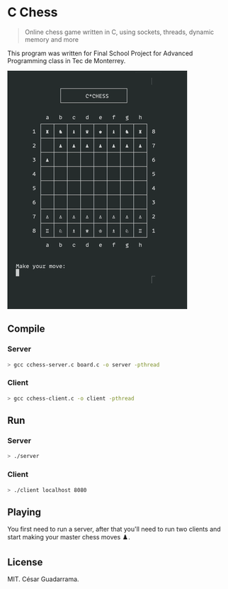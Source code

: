 # C Chess

> Online chess game written in C, using sockets, threads, dynamic memory and more

This program was written for Final School Project for Advanced Programming class in Tec de Monterrey.

![Animation of a chess move](https://github.com/cesargdm/c-chess/blob/main/c-chess.gif?raw=true)

## Compile

### Server

```bash
> gcc cchess-server.c board.c -o server -pthread
```

### Client

```bash
> gcc cchess-client.c -o client -pthread
```

## Run

### Server

```bash
> ./server
```

### Client

```bash
> ./client localhost 8080
```

## Playing

You first need to run a server, after that you'll need to run two clients and start making your master chess moves ♟️.

## License

MIT. César Guadarrama.
